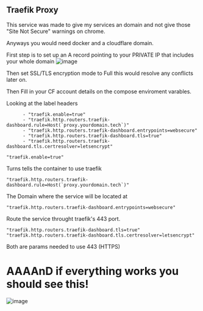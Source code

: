 ## Traefik Proxy 

This service was made to give my services an domain and not give those "Site Not Secure" warnings on chrome.

Anyways you would need docker and a cloudflare domain.

First step is to set up an A record pointing to your PRIVATE IP that includes your whole domain
![image](https://github.com/user-attachments/assets/330e2ecc-ad1d-4082-81cf-10b9b7e2aa06)

Then set SSL/TLS encryption mode to Full this would resolve any conflicts later on.

Then Fill in your CF account details on the compose enviroment varables.

Looking at the label headers
```
      - "traefik.enable=true"
      - "traefik.http.routers.traefik-dashboard.rule=Host(`proxy.yourdomain.tech`)"
      - "traefik.http.routers.traefik-dashboard.entrypoints=websecure"
      - "traefik.http.routers.traefik-dashboard.tls=true"
      - "traefik.http.routers.traefik-dashboard.tls.certresolver=letsencrypt"
```
```
"traefik.enable=true"
```
Turns tells the container to use traefik
```
"traefik.http.routers.traefik-dashboard.rule=Host(`proxy.yourdomain.tech`)"
```
The Domain where the service will be located at
```
"traefik.http.routers.traefik-dashboard.entrypoints=websecure"
```
Route the service throught traefik's 443 port.
```
"traefik.http.routers.traefik-dashboard.tls=true"
"traefik.http.routers.traefik-dashboard.tls.certresolver=letsencrypt"
```
Both are params needed to use 443 (HTTPS)


# AAAAnD if everything works you should see this!

![image](https://github.com/user-attachments/assets/1933a2ed-f452-4e22-b450-4bb8e4a7298d)

